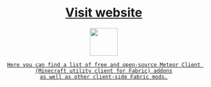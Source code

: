 
<div align="center">
  
  # [Visit website](https://anticope.ml/)
  
  <img src="https://raw.githubusercontent.com/AntiCope/anticope.ml/new/src/images/icon.svg" width="64px">

  <a href="https://anticope.ml/">
   
   ```
   Here you can find a list of free and open-source Meteor Client (Minecraft utility client for Fabric) addons
   as well as other client-side Fabric mods.
   ```
  
 </a>
</div>


